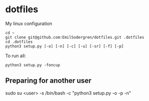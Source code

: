 # dotfiles
My linux configuration

```
cd ~
git clone git@github.com:EmilSodergren/dotfiles.git .dotfiles
cd .dotfiles
python3 setup.py [-o] [-n] [-c] [-u] [-sr] [-f] [-p]

```
To run all:
```
python3 setup.py -foncup
```
## Preparing for another user
sudo su \<user\> -s /bin/bash -c "python3 setup.py -o -p -n"
